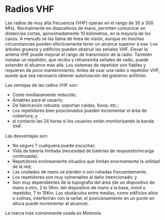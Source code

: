 [Title]: # (Radios VHF)
[Order]: # (6)

# Radios VHF

Las radios de muy alta frecuencia (VHF) operan en el rango de 30 a 300 MHz. Normalmente en dispositivos de mano, permiten comunicar en distancias cortas, aproximadamente 10 kilómetros, en la mayoría de los casos. A menudo se las llama de línea de visión, aunque en muchas circunstancias pueden efectivamente tener un alcance superior a ese. Los árboles gruesos y edificios pueden obstruir las señales VHF. Elevar la antena VHF puede mejorar el rango de transmisión de la radio. También instalar un repetidor, que reciba y retransmita señales de radio, puede extender el alcance más allá. Los sistemas de repetidor son fiables y requieren de poco mantenimiento. Antes de usar una radio o repetidor VHF, puede que sea necesario obtener autorización del gobierno anfitrión.

Las ventajas de las radios VHF son:

*   Coste medianamente reducido;
*   Amables para el usuario;
*   De fabricación robusta: soportan caídas, lluvia, etc.;
*   Los repetidores bien posicionados pueden incrementar el área de cobertura; y
*   el contacto las 24 horas si los usuarios están monitorizando la banda VHF.

Las desventajas son:

*   No seguro ? cualquiera puede escuchar;
*   Vida de batería limitada (necesidad de baterías de respuesto/recarga continuada);
*   Repetidores erróneamente situados que limitan enormemente la utilidad de la red;
*   Las unidades de mano se pierden o son robadas frecuentemente;
*   Los repetidores son muy vulnerables al daño intencionado; y
*   Son muy dependientes de la topografía del área (de un dispositivo de mano a otro, 2 to 5Km; del dispositivo de mano a la base, móvil o repetidor, 7 to 15Km. Los obstáculos entre medias, como edificios altos o colinas, interferirán con la señal; el posicionamiento en un punto en altura puede incrementar el alcance).

La marca más comúnmente usada es Motorola.